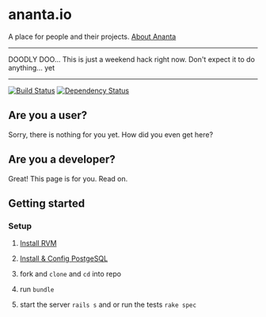 # ananta.io

A place for people and their projects. [About Ananta](http://ananta.io/about)

************************
DOODLY DOO... This is just a weekend hack right now. Don't expect it to do anything... yet
************************

[![Build Status](https://secure.travis-ci.org/ananta-IO/ananta.png)](http://travis-ci.org/ananta-IO/ananta)
[![Dependency Status](https://gemnasium.com/ananta-IO/ananta.png?travis)](https://gemnasium.com/ananta-IO/ananta)

## Are you a user?
Sorry, there is nothing for you yet. How did you even get here?

## Are you a developer?
Great! This page is for you. Read on.

## Getting started

### Setup

1. [Install RVM](http://beginrescueend.com/rvm/)

2. [Install & Config PostgeSQL](http://blog.willj.net/2011/05/31/setting-up-postgresql-for-ruby-on-rails-development-on-os-x/)

3. fork and ``clone`` and ``cd`` into repo

4. run ``bundle``

5. start the server ``rails s`` and or run the tests ``rake spec``

